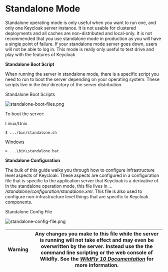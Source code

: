 # Standalone Mode

Standalone operating mode is only useful when you want to run one, and only one Keycloak server instance. It is not usable for clustered deployments and all caches are non-distributed and local-only. It is not recommended that you use standalone mode in production as you will have a single point of failure. If your standalone mode server goes down, users will not be able to log in. This mode is really only useful to test drive and play with the features of Keycloak

**Standalone Boot Script**

When running the server in standalone mode, there is a specific script you need to run to boot the server depending on your operating system. These scripts live in the _bin/_ directory of the server distribution.

Standalone Boot Scripts

![standalone-boot-files.png](https://wjw465150.gitbooks.io/keycloak-documentation/content/server\_installation/keycloak-images/standalone-boot-files.png)

To boot the server:

Linux/Unix

```
$ .../bin/standalone.sh
```

Windows

```
> ...\bin\standalone.bat
```

**Standalone Configuration**

The bulk of this guide walks you through how to configure infrastructure level aspects of Keycloak. These aspects are configured in a configuration file that is specific to the application server that Keycloak is a derivative of. In the standalone operation mode, this file lives in _…​/standalone/configuration/standalone.xml_. This file is also used to configure non-infrastructure level things that are specific to Keycloak components.

Standalone Config File

![standalone-config-file.png](https://wjw465150.gitbooks.io/keycloak-documentation/content/server\_installation/keycloak-images/standalone-config-file.png)

| Warning | Any changes you make to this file while the server is running will not take effect and may even be overwritten by the server. Instead use the the command line scripting or the web console of Wildfly. See the [_WildFly 10 Documentation_](https://docs.jboss.org/author/display/WFLY10/Documentation) for more information. |
| ------- | ------------------------------------------------------------------------------------------------------------------------------------------------------------------------------------------------------------------------------------------------------------------------------------------------------------------------------ |
